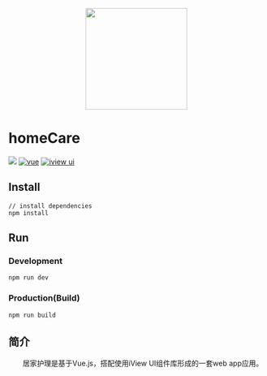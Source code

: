 <p align="center">
    <a href="#">
        <img width="200" src="https://github.com/zhuhuanchang/homeCare/blob/master/patient/src/assets/images/ic_launcher.png">
    </a>
</p>

# homeCare
[![](https://img.shields.io/travis/iview/iview-admin.svg?style=flat-square)](https://travis-ci.org/iview/iview-admin)
[![vue](https://img.shields.io/badge/vue-2.5.13-brightgreen.svg?style=flat-square)](https://github.com/vuejs/vue)
[![iview ui](https://img.shields.io/badge/iview-2.8.0-brightgreen.svg?style=flat-square)](https://github.com/iview/iview)


<!-- [在线访问](https://iview.github.io/iview-admin) -->


## Install
```bush
// install dependencies
npm install
```
## Run
### Development
```bush
npm run dev
```
### Production(Build)
```bush
npm run build
```

## 简介
&emsp;&emsp;居家护理是基于Vue.js，搭配使用iView UI组件库形成的一套web app应用。

